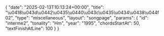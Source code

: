 {
    "date": "2025-02-13T10:13:24+00:00",
    "title": "\u0418\u043d\u0442\u0435\u0440\u043c\u0435\u0434\u0438\u044f 02",
    "type": "miscellaneous",
    "layout": "songpage",
    "params": {
        "id": "interme2",
        "tonality": "Hm",
        "year": "1995",
        "chordsStartAt": 50,
        "textFinishAtLine": 100
    }
}